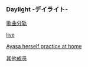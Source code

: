 ### Daylight -デイライト-


[歌曲分轨](https://b23.tv/nFAHVNV)

[live](https://b23.tv/bY7IsLM)

[Ayasa herself practice at home](https://b23.tv/535buFB)

[其他成员](https://b23.tv/dAOft0U)
